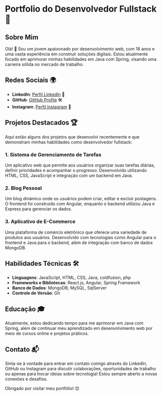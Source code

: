 # Portfolio do Desenvolvedor Fullstack 🚀

## Sobre Mim
Olá! 👋 Sou um jovem apaixonado por desenvolvimento web, com 18 anos e uma vasta experiência em construir soluções digitais. Estou atualmente focado em aprimorar minhas habilidades em Java com Spring, visando uma carreira sólida no mercado de trabalho.

## Redes Sociais 🌍
- **LinkedIn**: [Perfil LinkedIn](https://www.linkedin.com/in/develi/) 📎
- **GitHub**: [GitHub Profile](https://github.com/juniorapeles) 🛠️
- **Instagram**: [Perfil Instagram](https://instagram.com/jotaapeles?igshid=OGQ5ZDc2ODk2ZA==) 📸

## Projetos Destacados 🏆
Aqui estão alguns dos projetos que desenvolvi recentemente e que demonstram minhas habilidades como desenvolvedor fullstack:

### 1. Sistema de Gerenciamento de Tarefas
Um aplicativo web que permite aos usuários organizar suas tarefas diárias, definir prioridades e acompanhar o progresso. Desenvolvido utilizando HTML, CSS, JavaScript e integração com um backend em Java.

### 2. Blog Pessoal
Um blog dinâmico onde os usuários podem criar, editar e excluir postagens. O frontend foi construído com Angular, enquanto o backend utilizou Java e Express para gerenciar os dados.

### 3. Aplicativo de E-Commerce
Uma plataforma de comércio eletrônico que oferece uma variedade de produtos aos usuários. Desenvolvido com tecnologias como Angular para o frontend e Java para o backend, além de integração com banco de dados MongoDB.

## Habilidades Técnicas 🛠️
- **Linguagens**: JavaScript, HTML, CSS, Java, coldfusion, php
- **Frameworks e Bibliotecas**: React.js, Angular, Spring Framework
- **Banco de Dados**: MongoDB, MySQL, SqlServer
- **Controle de Versão**: Git

## Educação 🎓
Atualmente, estou dedicando tempo para me aprimorar em Java com Spring, além de continuar meu aprendizado em desenvolvimento web por meio de cursos online e projetos práticos.

## Contato 📬
Sinta-se à vontade para entrar em contato comigo através do LinkedIn, GitHub ou Instagram para discutir colaborações, oportunidades de trabalho ou apenas para trocar ideias sobre tecnologia! Estou sempre aberto a novas conexões e desafios.

Obrigado por visitar meu portfólio! 😊
